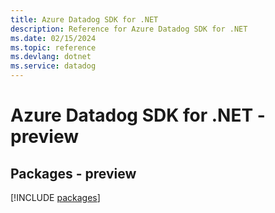 ```yaml
---
title: Azure Datadog SDK for .NET
description: Reference for Azure Datadog SDK for .NET
ms.date: 02/15/2024
ms.topic: reference
ms.devlang: dotnet
ms.service: datadog
---
```

# Azure Datadog SDK for .NET - preview
## Packages - preview
[!INCLUDE [packages](datadog-index.md)]